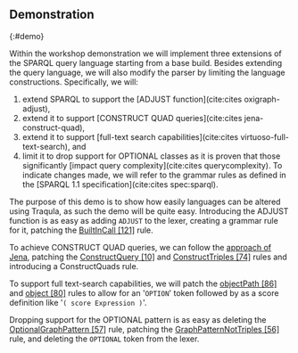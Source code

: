 ## Demonstration
{:#demo}

<!-- Demo submissions must additionally provide a description of the demonstration that will be given at the conference (which may include screenshots and must include either a link to an online demo or to a video presenting it).  -->

Within the workshop demonstration we will implement three extensions of the SPARQL query language starting from a base build.
Besides extending the query language, we will also modify the parser by limiting the language constructions.
Specifically, we will:
1. extend SPARQL to support the [ADJUST function](cite:cites oxigraph-adjust),
2. extend it to support [CONSTRUCT QUAD queries](cite:cites jena-construct-quad),
3. extend it to support [full-text search capabilities](cite:cites virtuoso-full-text-search), and
4. limit it to drop support for OPTIONAL classes as it is proven that those significantly [impact query complexity](cite:cites querycomplexity).
To indicate changes made, we will refer to the grammar rules as defined in the [SPARQL 1.1 specification](cite:cites spec:sparql).

The purpose of this demo is to show how easily languages can be altered using Traqula, as such the demo will be quite easy.
Introducing the ADJUST function is as easy as adding `ADJUST` to the lexer, creating a grammar rule for it, patching the
[BuiltInCall [121]](https://www.w3.org/TR/sparql11-query/#rBuiltInCall) rule.


To achieve CONSTRUCT QUAD queries, we can follow the [approach of Jena](https://jena.apache.org/documentation/query/construct-quad.html#grammar),
patching the
[ConstructQuery [10]](https://www.w3.org/TR/sparql11-query/#rConstructQuery)
and [ConstructTriples [74]](https://www.w3.org/TR/sparql11-query/#rConstructTriples) rules and introducing a ConstructQuads rule.

<!-- https://docs.openlinksw.com/virtuoso/rdfsparql/ -->
To support full text-search capabilities, we will patch the
[objectPath [86]](https://www.w3.org/TR/sparql11-query/#rObjectPath) and
[object [80]](https://www.w3.org/TR/sparql11-query/#rObject) rules to allow for an '`OPTION`' token
followed by as a score definition like '`( score Expression )`'.

Dropping support for the OPTIONAL pattern is as easy as deleting the
[OptionalGraphPattern [57]](https://www.w3.org/TR/sparql11-query/#rOptionalGraphPattern) rule,
patching the [GraphPatternNotTriples [56]](https://www.w3.org/TR/sparql11-query/#rGraphPatternNotTriples) rule,
and deleting the `OPTIONAL` token from the lexer.
